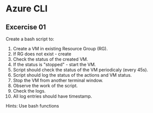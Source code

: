 # Azure CLI

## Excercise 01
 Create a bash script to:
1. Create a VM in existing Resource Group (RG). 
2. If RG does not exist - create 
3. Check the status of the created VM. 
4. If the status is "stopped" - start the VM. 
5. Script should check the status of the VM periodicaly (every 45s). 
6. Script should log the status of the actions and VM status. 
7. Stop the VM from another terminal window. 
8. Observe the work of the script. 
9. Check the logs.
10. All log entries should have timestamp.

Hints: 
Use bash functions
